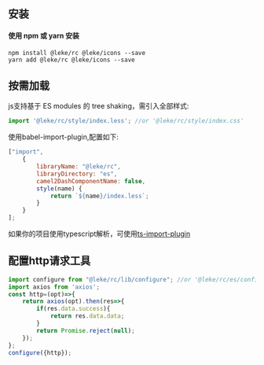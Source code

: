 ## 安装
#### 使用 npm 或 yarn 安装
```
npm install @leke/rc @leke/icons --save
yarn add @leke/rc @leke/icons --save
```
## 按需加载<br>
js支持基于 ES modules 的 tree shaking，需引入全部样式:
```js
import '@leke/rc/style/index.less'; //or '@leke/rc/style/index.css'
```
使用babel-import-plugin,配置如下:
```js
["import", 
    {
        libraryName: "@leke/rc",
        libraryDirectory: "es",
        camel2DashComponentName: false,
        style(name) {
            return `${name}/index.less`;
        }
    }
];
```
如果你的项目使用typescript解析，可使用[ts-import-plugin](https://github.com/Brooooooklyn/ts-import-plugin)

## 配置http请求工具
```js
import configure from "@leke/rc/lib/configure"; //or '@leke/rc/es/configure'
import axios from 'axios';
const http=(opt)=>{
    return axios(opt).then(res=>{
        if(res.data.success){
            return res.data.data;
        }
        return Promise.reject(null);       
    });
};
configure({http});
```

